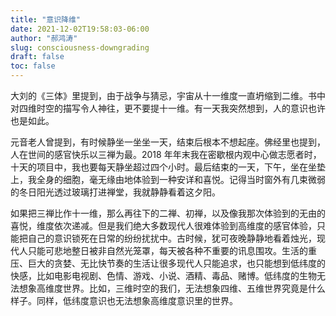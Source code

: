 ```yaml
---
title: "意识降维"
date: 2021-12-02T19:58:03-06:00
author: "郝鸿涛"
slug: consciousness-downgrading
draft: false
toc: false
---
```


大刘的《三体》里提到，由于战争与猜忌，宇宙从十一维度一直坍缩到二维。书中对四维时空的描写令人神往，更不要提十一维。有一天我突然想到，人的意识也许也是如此。

元音老人曾提到，有时候静坐一坐坐一天，结束后根本不想起座。佛经里也提到，人在世间的感官快乐以三禅为最。2018 年年末我在密歇根内观中心做志愿者时，十天的项目中，我也要每天静坐超过四个小时。最后结束的一天，下午，坐在坐垫上，我全身的细胞，毫无缘由地体验到一种安详和喜悦。记得当时窗外有几束微弱的冬日阳光透过玻璃打进禅堂，我就静静看着这夕阳。

如果把三禅比作十一维，那么再往下的二禅、初禅，以及像我那次体验到的无由的喜悦，维度依次递减。但是我们绝大多数现代人很难体验到高维度的感官体验，只能把自己的意识锁死在日常的纷纷扰扰中。古时候，犹可夜晚静静地看着烛光，现代人只能可悲地整日被非自然光笼罩，每天被各种不重要的讯息围攻。生活的重压、巨大的贪婪、无比快节奏的生活让很多现代人只能追求，也只能想到低纬度的快感，比如电影电视剧、色情、游戏、小说、酒精、毒品、赌博。低纬度的生物无法想象高维度世界。比如，三维时空的我们，无法想象四维、五维世界究竟是什么样子。同样，低纬度意识也无法想象高维度意识里的世界。
